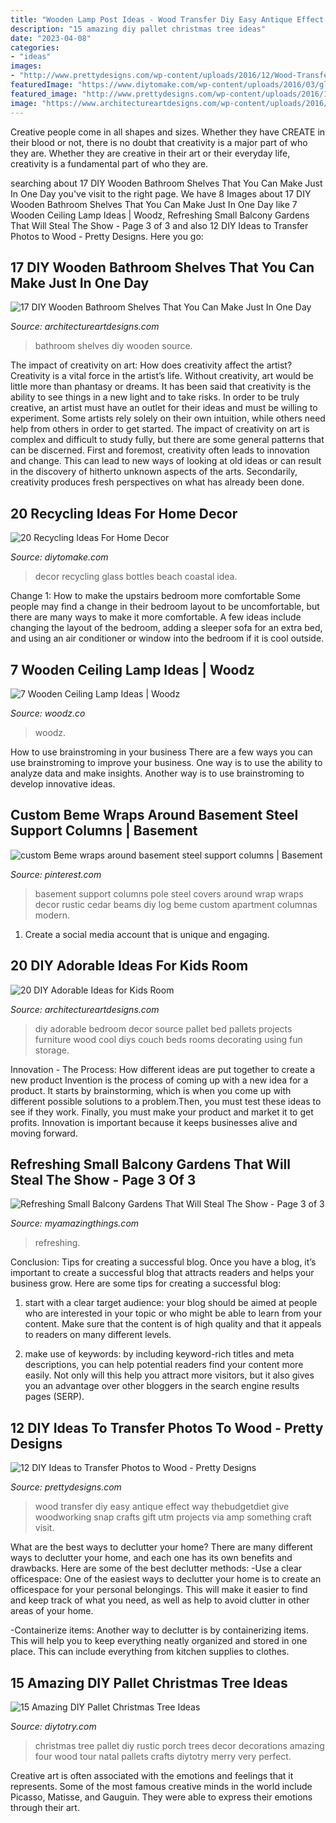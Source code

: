 ```yaml
---
title: "Wooden Lamp Post Ideas - Wood Transfer Diy Easy Antique Effect Way Thebudgetdiet Give Woodworking Snap Crafts Gift Utm Projects Via Amp Something Craft Visit"
description: "15 amazing diy pallet christmas tree ideas"
date: "2023-04-08"
categories:
- "ideas"
images:
- "http://www.prettydesigns.com/wp-content/uploads/2016/12/Wood-Transfer-Pictures.jpg"
featuredImage: "https://www.diytomake.com/wp-content/uploads/2016/03/glass-bottles-bottles-decor-ideas.jpg"
featured_image: "http://www.prettydesigns.com/wp-content/uploads/2016/12/Wood-Transfer-Pictures.jpg"
image: "https://www.architectureartdesigns.com/wp-content/uploads/2016/09/16-12.jpg"
---
```



Creative people come in all shapes and sizes. Whether they have CREATE in their blood or not, there is no doubt that creativity is a major part of who they are. Whether they are creative in their art or their everyday life, creativity is a fundamental part of who they are.

	

		
searching about 17 DIY Wooden Bathroom Shelves That You Can Make Just In One Day you've visit to the right page. We have 8 Images about 17 DIY Wooden Bathroom Shelves That You Can Make Just In One Day like 7 Wooden Ceiling Lamp Ideas | Woodz, Refreshing Small Balcony Gardens That Will Steal The Show - Page 3 of 3 and also 12 DIY Ideas to Transfer Photos to Wood - Pretty Designs. Here you go:
		
    
## 17 DIY Wooden Bathroom Shelves That You Can Make Just In One Day

<img loading=lazy src="https://www.architectureartdesigns.com/wp-content/uploads/2016/09/16-12.jpg" onerror="this.onerror=null;this.src='https://tse1.mm.bing.net/th?id=OIP.htypJWaKn7W-wgKgvfb4oQHaJ4&amp;pid=15.1';" alt="17 DIY Wooden Bathroom Shelves That You Can Make Just In One Day">

_Source: architectureartdesigns.com_

>bathroom shelves diy wooden source. 

	

The impact of creativity on art: How does creativity affect the artist?
Creativity is a vital force in the artist’s life. Without creativity, art would be little more than phantasy or dreams. It has been said that creativity is the ability to see things in a new light and to take risks. In order to be truly creative, an artist must have an outlet for their ideas and must be willing to experiment. Some artists rely solely on their own intuition, while others need help from others in order to get started. The impact of creativity on art is complex and difficult to study fully, but there are some general patterns that can be discerned. First and foremost, creativity often leads to innovation and change. This can lead to new ways of looking at old ideas or can result in the discovery of hitherto unknown aspects of the arts. Secondarily, creativity produces fresh perspectives on what has already been done.

    
## 20 Recycling Ideas For Home Decor

<img loading=lazy src="https://www.diytomake.com/wp-content/uploads/2016/03/glass-bottles-bottles-decor-ideas.jpg" onerror="this.onerror=null;this.src='https://tse3.mm.bing.net/th?id=OIP.aeawtpj3z1kYw3stuI-fhQHaJ3&amp;pid=15.1';" alt="20 Recycling Ideas For Home Decor">

_Source: diytomake.com_

>decor recycling glass bottles beach coastal idea. 

	

Change 1: How to make the upstairs bedroom more comfortable
Some people may find a change in their bedroom layout to be uncomfortable, but there are many ways to make it more comfortable. A few ideas include changing the layout of the bedroom, adding a sleeper sofa for an extra bed, and using an air conditioner or window into the bedroom if it is cool outside.

    
## 7 Wooden Ceiling Lamp Ideas | Woodz

<img loading=lazy src="https://www.woodz.co/wp-content/uploads/2016/02/Ceiling-Lamp-Ideas-3.jpg" onerror="this.onerror=null;this.src='https://tse3.mm.bing.net/th?id=OIP.eetfu-U77hdd5SBn9jdtWAHaLH&amp;pid=15.1';" alt="7 Wooden Ceiling Lamp Ideas | Woodz">

_Source: woodz.co_

>woodz. 

	

How to use brainstroming in your business
There are a few ways you can use brainstroming to improve your business. One way is to use the ability to analyze data and make insights. Another way is to use brainstroming to develop innovative ideas.

    
## Custom Beme Wraps Around Basement Steel Support Columns | Basement

<img loading=lazy src="https://i.pinimg.com/736x/4c/6d/d5/4c6dd599f5c75647cc53e62e9e6d656d--basement-ideas-beams.jpg" onerror="this.onerror=null;this.src='https://tse4.mm.bing.net/th?id=OIP.07rZ9G3Wmq2Z5hsLT6M7OAHaLD&amp;pid=15.1';" alt="custom Beme wraps around basement steel support columns | Basement">

_Source: pinterest.com_

>basement support columns pole steel covers around wrap wraps decor rustic cedar beams diy log beme custom apartment columnas modern. 

	

1. Create a social media account that is unique and engaging.

    
## 20 DIY Adorable Ideas For Kids Room

<img loading=lazy src="http://www.architectureartdesigns.com/wp-content/uploads/2013/06/25-630x1015.jpg" onerror="this.onerror=null;this.src='https://tse2.mm.bing.net/th?id=OIP.fWJj8OKLT4g9lLiuMO6NFAHaL7&amp;pid=15.1';" alt="20 DIY Adorable Ideas for Kids Room">

_Source: architectureartdesigns.com_

>diy adorable bedroom decor source pallet bed pallets projects furniture wood cool diys couch beds rooms decorating using fun storage. 

	

Innovation - The Process: How different ideas are put together to create a new product
Invention is the process of coming up with a new idea for a product. It starts by brainstorming, which is when you come up with different possible solutions to a problem.Then, you must test these ideas to see if they work. Finally, you must make your product and market it to get profits. Innovation is important because it keeps businesses alive and moving forward.

    
## Refreshing Small Balcony Gardens That Will Steal The Show - Page 3 Of 3

<img loading=lazy src="https://myamazingthings.com/wp-content/uploads/2017/04/Small-Balcony-Garden-ideas-3.jpg" onerror="this.onerror=null;this.src='https://tse4.mm.bing.net/th?id=OIP.nKrD3nrKu6oEonUyjamFxgHaLH&amp;pid=15.1';" alt="Refreshing Small Balcony Gardens That Will Steal The Show - Page 3 of 3">

_Source: myamazingthings.com_

>refreshing. 

	

Conclusion: Tips for creating a successful blog.
Once you have a blog, it’s important to create a successful blog that attracts readers and helps your business grow. Here are some tips for creating a successful blog:
1. start with a clear target audience: your blog should be aimed at people who are interested in your topic or who might be able to learn from your content. Make sure that the content is of high quality and that it appeals to readers on many different levels.

2. make use of keywords: by including keyword-rich titles and meta descriptions, you can help potential readers find your content more easily. Not only will this help you attract more visitors, but it also gives you an advantage over other bloggers in the search engine results pages (SERP).


    
## 12 DIY Ideas To Transfer Photos To Wood - Pretty Designs

<img loading=lazy src="http://www.prettydesigns.com/wp-content/uploads/2016/12/Wood-Transfer-Pictures.jpg" onerror="this.onerror=null;this.src='https://tse3.mm.bing.net/th?id=OIP.rvEkgFoOdAtuC3JHAF2UhwHaLH&amp;pid=15.1';" alt="12 DIY Ideas to Transfer Photos to Wood - Pretty Designs">

_Source: prettydesigns.com_

>wood transfer diy easy antique effect way thebudgetdiet give woodworking snap crafts gift utm projects via amp something craft visit. 

	

What are the best ways to declutter your home?
There are many different ways to declutter your home, and each one has its own benefits and drawbacks. Here are some of the best declutter methods: 
-Use a clear officespace: One of the easiest ways to declutter your home is to create an officespace for your personal belongings. This will make it easier to find and keep track of what you need, as well as help to avoid clutter in other areas of your home. 

-Containerize items: Another way to declutter is by containerizing items. This will help you to keep everything neatly organized and stored in one place. This can include everything from kitchen supplies to clothes.

    
## 15 Amazing DIY Pallet Christmas Tree Ideas

<img loading=lazy src="http://diytotry.com/wp-content/uploads/2015/11/Pallet-Christmas-Tree2.jpg" onerror="this.onerror=null;this.src='https://tse4.mm.bing.net/th?id=OIP.Yq118w1LGZCAmGjM9o_u7QHaL_&amp;pid=15.1';" alt="15 Amazing DIY Pallet Christmas Tree Ideas">

_Source: diytotry.com_

>christmas tree pallet diy rustic porch trees decor decorations amazing four wood tour natal pallets crafts diytotry merry very perfect. 

	

Creative art is often associated with the emotions and feelings that it represents. Some of the most famous creative minds in the world include Picasso, Matisse, and Gauguin. They were able to express their emotions through their art.

